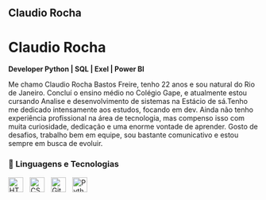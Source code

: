 ## Claudio Rocha

#  Claudio Rocha 

**Developer Python | SQL | Exel | Power BI**

Me chamo Claudio Rocha Bastos Freire, tenho 22 anos e sou natural do Rio de Janeiro. Concluí o ensino médio no Colégio Gape, e atualmente estou cursando Analise e desenvolvimento de sistemas na Estácio de sá.Tenho me dedicado intensamente aos estudos, focando em dev.
Ainda não tenho experiência profissional na área de tecnologia, mas compenso isso com muita curiosidade, dedicação e uma enorme vontade de aprender. Gosto de desafios, trabalho bem em equipe, sou bastante comunicativo e estou sempre em busca de evoluir.

### 🤖 Linguagens e Tecnologias

<img 
    align="left" 
    alt="HTML"
    title="HTML" 
    width="30px" 
    style="padding-right: 10px;" 
    src="https://cdn.jsdelivr.net/gh/devicons/devicon@latest/icons/html5/html5-original.svg" 
/>
<img 
    align="left" 
    alt="CSS" 
    title="CSS"
    width="30px" 
    style="padding-right: 10px;" 
    src="https://cdn.jsdelivr.net/gh/devicons/devicon@latest/icons/css3/css3-original.svg" 
/>
<img 
    align="left" 
    alt="Git" 
    title="Git"
    width="30px" 
    style="padding-right: 10px;" 
    src="https://cdn.jsdelivr.net/gh/devicons/devicon@latest/icons/git/git-original.svg" 
/>
<img 
    align="left" 
    alt="Python" 
    title="Python"
    width="30px" 
    style="padding-right: 10px;" 
    src="https://cdn.jsdelivr.net/gh/devicons/devicon@latest/icons/python/python-original.svg" 
/>
